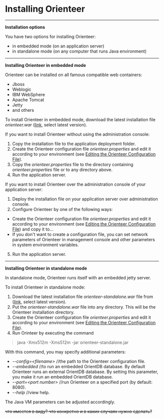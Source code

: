 # Installing Orienteer
---
**Installation options**

You have two options for installing Orienteer:
* in embedded mode (on an application server)
* in standalone mode (on any computer that runs Java environment)
---
**Installing Orienteer in embedded mode**

Orienteer can be installed on all famous compatible web containers:
* Jboss
* Weblogic
* IBM WebSphere
* Apache Tomcat
* Jetty
* and others

To install Orienteer in embedded mode, download the latest installation file *orienteer.war* ([link](https://github.com/OrienteerDW/Orienteer/releases), select latest version).

If you want to install Orienteer without using the administration console:
1. Copy the installation file to the  application deployment folder.
2. Create the Orienteer configuration file *orienteer.properties* and edit it according to your environment (see [Editing the Orienteer Configuration File](https://orienteer.gitbooks.io/orienteer/content/editing_the_orienteer_configuration_file.html)).
3. Copy the *orienteer.properties* file to the directory containing *orienteer.properties* file or to any directory above.
4. Run the application server.

If you want to install Orienteer over the administration console of your application server:
1. Deploy the installation file on your application server over administration console.
2. Configure Orienteer by one of the following ways:
  * Create the Orienteer configuration file *orienteer.properties* and edit it according to your environment (see [Editing the Orienteer Configuration File](https://orienteer.gitbooks.io/orienteer/content/editing_the_orienteer_configuration_file.html)) and copy it to...
  * If you don't want to create a configuration file, you can set network parameters of Orienteer in management console and other parameters in system environment variables. 
5. Run the application server.

---
**Installing Orienteer in standalone mode**

In standalone mode, Orienteer runs itself with an embedded jetty server.

To install Orienteer in standalone mode:
1. Download the latest installation file *orienteer-standalone.war* file from ([link](https://github.com/OrienteerDW/Orienteer/releases), select latest version).
2. Put the *orienteer-standalone.war* file into any directory. This will be the Orienteer installation directory.
3. Create the Orienteer configuration file *orienteer.properties* and edit it according to your environment (see [Editing the Orienteer Configuration File](https://orienteer.gitbooks.io/orienteer/content/editing_the_orienteer_configuration_file.html)).
5. Run Orinteer by executing the command  
>java -Xmx512m -Xms512m -jar orienteer-standalone.jar

 With this command, you may specify additional parameters:
 * *--config=&lt;filename&gt;* //the path to the Orienteer configuration file.
 * *--embedded* //to run an embedded OrientDB database. By default Orienteer runs an external OrientDB database. By setting this parameter, you make it run an embedded OrientDB database. 
  * *--port=&lt;port number&gt;* //run Orienteer on a specified port (by default: 8080).
 * *--help* //view help.
 
 The Java VM parameters can be adjusted accordingly.
 
 ~~что имеется в виду? что конкретно и в каких случаях нужно сделать?~~
 
